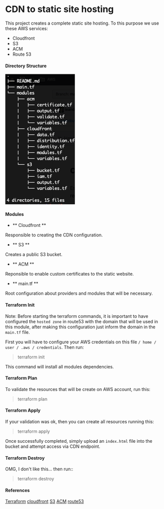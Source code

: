 # CDN to static site hosting

This project creates a complete static site hosting. To this purpose we use these AWS services:

- Cloudfront
- S3
- ACM
- Route 53

#### Directory Structure

![Directory Structure](img/tree.png)

#### Modules

* ** Cloudfront **

Responsible to creating the CDN configuration.

* ** S3 **

Creates a public S3 bucket.

* ** ACM **

Reponsible to enable custom certificates to the static website.

* ** main.tf **

Root configuration about providers and modules that will be necessary.

#### Terraform Init

Note: Before starting the terraform commands, it is important to have configured the `hosted zone` in route53 with the domain that will be used in this module, after making this configuration just inform the domain in the` main.tf` file.

First you will have to configure your AWS credentials on this file `/ home / user / .aws / credentials`. Then run:

> terraform init

This command will install all modules dependencies.

#### Terraform Plan

To validate the resources that will be create on AWS account, run this:

> terraform plan

#### Terraform Apply

If your validation was ok, then you can create all resources running this:

> terraform apply

Once successfully completed, simply upload an `index.html` file into the bucket and attempt access via CDN endpoint.

#### Terraform Destroy

OMG, I don't like this... then run::

> terraform destroy

#### References

[Terraform](https://learn.hashicorp.com/terraform)
[cloudfront](https://aws.amazon.com/cloudfront/)
[S3](https://aws.amazon.com/en/s3/)
[ACM](https://aws.amazon.com/certificate-manager/)
[route53](https://aws.amazon.com/route53/)

